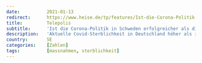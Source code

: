 ```yaml
---
date:          2021-01-13
redirect:      https://www.heise.de/tp/features/Ist-die-Corona-Politik-in-Schweden-erfolgreicher-als-die-deutsche-Strategie-5021206.html
title:         Telepolis
subtitle:      'Ist die Corona-Politik in Schweden erfolgreicher als die deutsche Strategie?'
description:   'Aktuelle Covid-Sterblichkeit in Deutschland höher als in dem skandinavischen Staat mit seinem liberalen Ansatz in der Pandemiebekämpfung'
country:       SE
categories:    [Zahlen]
tags:          [massnahmen, sterblichkeit]
---
```

